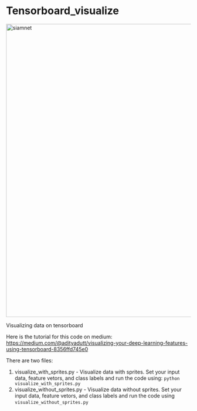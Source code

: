 # Tensorboard_visualize

<img align="center" alt="siamnet" width= "800px" src="./tsne.gif?raw=True" />

Visualizing data on tensorboard

Here is the tutorial for this code on medium: https://medium.com/@adityadutt/visualizing-your-deep-learning-features-using-tensorboard-8356ffd745e0

There are two files:
1. visualize_with_sprites.py - Visualize data with sprites. Set your input data, feature vetors, and class labels and run the code using: ```python visualize_with_sprites.py``` 
2. visualize_without_sprites.py - Visualize data without sprites. Set your input data, feature vetors, and class labels and run the code using ```visualize_without_sprites.py ``` 
